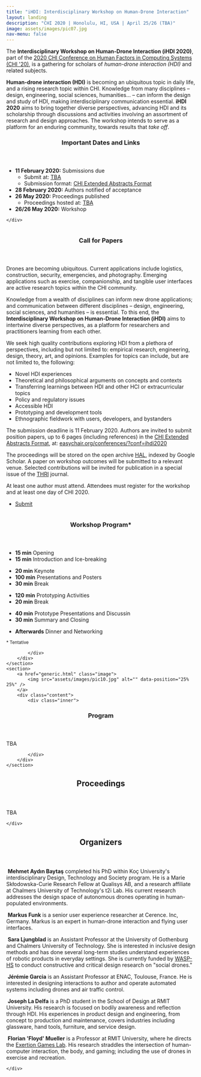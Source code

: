 ```yaml
---
title: "iHDI: Interdisciplinary Workshop on Human-Drone Interaction"
layout: landing
description: "CHI 2020 | Honolulu, HI, USA | April 25/26 (TBA)"
image: assets/images/pic07.jpg
nav-menu: false
---
```


<!-- Main -->
<div id="main">

<!-- One -->
<section id="one">
	<div class="inner">

<!--
<header class="major">
<h2>Sed amet aliquam</h2>
</header>
-->

<div class="row">
	
<div class="6u 12u$(medium)">
		
<p>
The <strong>Interdisciplinary Workshop on Human-Drone Interaction (iHDI 2020)</strong>, part of the <a href="https://chi2020.acm.org/">2020 CHI Conference on Human Factors in Computing Systems (CHI '20)</a>, is a gathering for scholars of <em>human-drone interaction (HDI)</em> and related subjects.
</p>
<p>
<strong>Human-drone interaction (HDI)</strong> is becoming an ubiquitous topic in daily life, and a rising research topic within CHI. Knowledge from many disciplines &ndash; design, engineering, social sciences, humanities... &ndash; can inform the design and study of HDI, making interdisciplinary communication essential. <strong>iHDI 2020</strong> aims to bring together diverse perspectives, advancing HDI and its scholarship through discussions and activities involving an assortment of research and design approaches. The workshop intends to serve as a platform for an enduring community, towards results that <em>take off</em>.
</p>

</div>
<div class="6u 12u$(medium)">

<header class="major">
<h3>Important Dates and Links</h3>
</header>
				
<ul>
	<li>
		<strong>11 February 2020:</strong> Submissions due
			<ul style="margin-bottom: 0;">
				<li>Submit at: <a href="#">TBA</a></li>
				<li>Submission format: <a href="https://chi2020.acm.org/authors/chi-proceedings-format/">CHI Extended Abstracts Format</a></li>
			</ul>
	</li>
	<li><strong>28 February 2020:</strong> Authors notified of acceptance</li>
	<li>
		<strong>26 May 2020:</strong> Proceedings published
		<ul style="margin-bottom: 0;">
			<li>Proceedings hosted at: <a href="#">TBA</a></li>
		</ul>
	</li>
	<li><strong>26/26 May 2020:</strong> Workshop</li>
</ul>

</div>
</div> <!-- .row -->

	</div>
</section>

<!-- Two -->
<section id="two" class="spotlights">
	<section>
			<img src="assets/images/clouds.jpg" alt="" data-position="center center" />
		<div class="content">
			<div class="inner">
				
<header class="major">
<h3>Call for Papers</h3>
</header>

<div class="row">
	
<div class="6u 12u$(medium)">
		
<p>
Drones are becoming ubiquitous. Current applications include logistics, construction, security, emergencies, and photography. Emerging applications such as exercise, companionship, and tangible user interfaces are active research topics within the CHI community.
</p>
				
<p>
Knowledge from a wealth of disciplines can inform new drone applications; and communication between different disciplines &ndash; design, engineering, social sciences, and humanities &ndash; is essential. To this end, the <strong>Interdisciplinary Workshop on Human-Drone Interaction (iHDI)</strong> aims to intertwine diverse perspectives, as a platform for researchers and practitioners learning from each other.
</p>


	
<p>
We seek high quality contributions exploring HDI from a plethora of perspectives, including but not limited to: empirical research, engineering, design, theory, art, and opinions. Examples for topics can include, but are not limited to, the following:
</p>

<ul>
<li>Novel HDI experiences</li>
<li>Theoretical and philosophical arguments on concepts and contexts</li>
<li>Transferring learnings between HDI and other HCI or extracurricular topics</li>
<li>Policy and regulatory issues</li>
<li>Accessible HDI</li>
<li>Prototyping and development tools</li>
<li>Ethnographic fieldwork with users, developers, and bystanders</li>
</ul>

</div>
<div class="6u 12u$(medium)">

<p>
The submission deadline is 11 February 2020. Authors are invited to submit position papers, up to 6 pages (including references) in the <a href="https://chi2020.acm.org/authors/chi-proceedings-format/">CHI Extended Abstracts Format</a>, at: <a href="https://easychair.org/conferences/?conf=ihdi2020">easychair.org/conferences/?conf=ihdi2020</a>
</p>

<p>
The proceedings will be stored on the open archive <a href="https://hal.archives-ouvertes.fr/">HAL</a>, indexed by Google Scholar. A paper on workshop outcomes will be submitted to a relevant venue. Selected contributions will be invited for publication in a special issue of the <a href="https://thri.acm.org/">THRI</a> journal.
</p>

<p>
At least one author must attend. Attendees must register for the workshop and at least one day of CHI 2020.
</p>
					
<ul class="actions">
<li><a href="https://easychair.org/conferences/?conf=ihdi2020" class="button">Submit</a></li>
</ul>

</div>
</div><!-- .row -->
			</div>
		</div>
	</section>
	<section>
		<a href="generic.html" class="image">
			<img src="assets/images/pic09.jpg" alt="" data-position="top center" />
		</a>
		<div class="content">
			<div class="inner">
			
<header class="major">
<h3>Workshop Program*</h3>
</header>
				
<ul>
	<li><strong>15 min</strong> Opening</li>
	<li><strong>15 min</strong> Introduction and Ice-breaking</li>
</ul>
<ul>
	<li><strong>20 min</strong> Keynote</li>
	<li><strong>100 min</strong> Presentations and Posters</li>
	<li><strong>30 min</strong> Break</li>
</ul>
<ul>
	<li><strong>120 min</strong> Prototyping Activities</li>
	<li><strong>20 min</strong> Break</li>
</ul>
<ul>
	<li><strong>40 min</strong> Prototype Presentations and Discussin</li>
	<li><strong>30 min</strong> Summary and Closing</li>
</ul>
<ul>
	<li><strong>Afterwards</strong> Dinner and Networking</li>
</ul>

<p><small>* Tentative</small></p>
	
<!--
<ul class="actions">
<li><a href="generic.html" class="button">Learn more</a></li>
</ul>
-->
			</div>
		</div>
	</section>
	<section>
		<a href="generic.html" class="image">
			<img src="assets/images/pic10.jpg" alt="" data-position="25% 25%" />
		</a>
		<div class="content">
			<div class="inner">
			
<header class="major">
	<h3>Program</h3>
</header>

<p>TBA</p>

<!-- 
<ul class="actions">
<li><a href="generic.html" class="button">Learn more</a></li>
</ul> 
-->
				
			</div>
		</div>
	</section>
</section>

<!-- Three -->
<section id="three">
	<div class="inner">
		
<header class="major">
<h2>Proceedings</h2>
</header>

<p>TBA</p>

<!--
<ul class="actions">
<li><a href="generic.html" class="button next">Get Started</a></li>
</ul>
-->
	</div>
</section>

<section>
	<div class="inner">
		
<header class="major">
<h2>Organizers</h2>
</header>

<div class="row">
	
<div class="6u 12u$(medium)">
<p>
<span class="image left"><img src="assets/images/baytas.jpg" alt="" /></span>
<strong>Mehmet Aydın Baytaş</strong> completed his PhD within Koç University's interdisciplinary Design, Technology and Society program. He is a Marie Skłodowska-Curie Research Fellow at Qualisys AB, and a research affiliate at Chalmers University of Technology's t2i Lab. His current research addresses the design space of autonomous drones operating in human-populated environments.
</p>
</div>

<div class="6u 12u$(medium)">
<p>
<span class="image left"><img src="assets/images/funk.jpg" alt="" /></span>
<strong>Markus Funk</strong> is a senior user experience researcher at Cerence. Inc, Germany. Markus is an expert in human-drone interaction and flying user interfaces.
</p>
</div>

</div>
<div class="row">

<div class="6u 12u$(medium)">
<p>
<span class="image left"><img src="assets/images/ljungblad.jpg" alt="" /></span>
<strong>Sara Ljungblad</strong> is an Assistant Professor at the University of Gothenburg and Chalmers University of Technology. She is interested in inclusive design methods and has done several long-term studies understand experiences of robotic products in everyday settings. She is currently funded by <a href="https://wasp-hs.org/projects/the-rise-of-social-drones-a-constructive-design-research-agenda/">WASP-HS</a> to conduct constructive and critical design research on "social drones."
</p>
</div>

<div class="6u 12u$(medium)">
<p>
<span class="image left"><img src="assets/images/ladelfa.jpg" alt="" /></span>
<strong>Jérémie Garcia</strong> is an Assistant Professor at ENAC, Toulouse, France. He is interested in designing interactions to author and operate automated systems including drones and air traffic control.
</p>
</div>

</div>
<div class="row">

<div class="6u 12u$(medium)">
<p>
<span class="image left"><img src="assets/images/ladelfa.jpg" alt="" /></span>
<strong>Joseph La Delfa</strong> is a PhD student in the School of Design at RMIT University. His research is focused on bodily awareness and reflection through HDI. His experiences in product design and engineering, from concept to production and maintenance, covers industries including glassware, hand tools, furniture, and service design.
</p>
</div>

<div class="6u 12u$(medium)">
<p>
<span class="image left"><img src="assets/images/mueller.jpg" alt="" /></span>
<strong>Florian 'Floyd' Mueller</strong> is a Professor at RMIT University, where he directs the <a href="https://exertiongameslab.org/">Exertion Games Lab</a>. His research straddles the intersection of human-computer interaction, the body, and gaming; including the use of drones in exercise and recreation.
</p>
</div>

</div>

<!--
<ul class="actions">
<li><a href="generic.html" class="button next">Get Started</a></li>
</ul>
-->
	</div>
</section>

</div>
